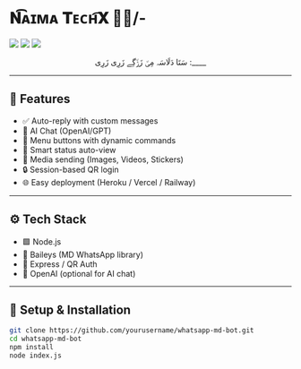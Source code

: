 <h1 align="start">𝐍͡ᴀɪᴍᴀ 𝐓ᴇᴄʜ͡𝐗 🐍💀/-</h1>

<p align="start">
  <img src="https://img.shields.io/badge/Build-Passing-brightgreen?style=flat-square"/>
  <img src="https://img.shields.io/badge/Powered%20By-Baileys-blue?style=flat-square"/>
  <img src="https://img.shields.io/github/stars/panda3diitx/aesthetic?style=social"/>
</p>

<p align="center">
  سَتَا دَلَاسَہ مِی٘ زَڑ٘گِے زَرِی زَرِی :____
</p>

---

## 🌟 Features

- ✅ Auto-reply with custom messages
- 🎯 AI Chat (OpenAI/GPT)
- 📍 Menu buttons with dynamic commands
- 🧠 Smart status auto-view
- 📂 Media sending (Images, Videos, Stickers)
- 🔒 Session-based QR login
- 🌐 Easy deployment (Heroku / Vercel / Railway)

---

## ⚙️ Tech Stack

- 🟩 Node.js
- 🤖 Baileys (MD WhatsApp library)
- 🔐 Express / QR Auth
- 🧠 OpenAI (optional for AI chat)

---

## 🚀 Setup & Installation

```bash
git clone https://github.com/yourusername/whatsapp-md-bot.git
cd whatsapp-md-bot
npm install
node index.js
